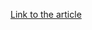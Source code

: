 [Link to the article](https://www.elastic.co/security-labs/streamlining-security-integrating-amazon-bedrock)
